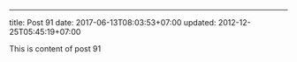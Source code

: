 ---
title: Post 91
date: 2017-06-13T08:03:53+07:00
updated: 2012-12-25T05:45:19+07:00

This is content of post 91